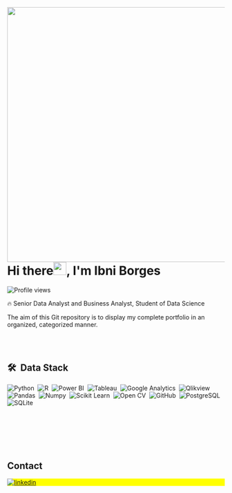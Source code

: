 <img align="right" height="590em" src="https://raw.githubusercontent.com/gist/IbniB/55d508d98f718be4c27c62b78c2c5f16/raw/07494d07c586592f55fce6fd579b5bb2362b80e4/githubcard2.svg"/>
<h1 align="left">Hi there<img src="https://raw.githubusercontent.com/kaueMarques/kaueMarques/master/hi.gif" height="30px">, I'm Ibni Borges</h1>
<p align="left"> <img src="https://komarev.com/ghpvc/?username=ibnib&color=yellow" alt="Profile views" /> </p>  

🔥 Senior Data Analyst and Business Analyst, Student of Data Science

The aim of this Git repository is to display my complete portfolio in an organized, categorized manner.




<br><br>

## 🛠 &nbsp;Data Stack

![Python](https://img.shields.io/badge/-Python-05122A?style=flat&logo=python)&nbsp;
![R](https://img.shields.io/badge/-R-05122A?style=flat&logo=r)&nbsp;
![Power BI](https://img.shields.io/badge/-Power%20BI-05122A?style=flat&logo=power-bi)&nbsp;
![Tableau](https://img.shields.io/badge/-Tableau-05122A?style=flat&logo=tableau)&nbsp;
![Google Analytics](https://img.shields.io/badge/-Google%20Analytics-05122A?style=flat&logo=google-analytics)&nbsp;
![Qlikview](https://img.shields.io/badge/-Qlikview-05122A?style=flat&logo=qlik)&nbsp;
![Pandas](https://img.shields.io/badge/-Pandas-05122A?style=flat&logo=pandas)&nbsp;
![Numpy](https://img.shields.io/badge/-Numpy-05122A?style=flat&logo=numpy)&nbsp;
![Scikit Learn](https://img.shields.io/badge/-Scikit%20Learn-05122A?style=flat&logo=scikit-learn)&nbsp;
![Open CV](https://img.shields.io/badge/-Open%20CV-05122A?style=flat&logo=opencv)&nbsp;
![GitHub](https://img.shields.io/badge/-GitHub-05122A?style=flat&logo=github)&nbsp;
![PostgreSQL](https://img.shields.io/badge/-PostgreSQL-05122A?style=flat&logo=postgresql)&nbsp;
![SQLite](https://img.shields.io/badge/-SQLite-05122A?style=flat&logo=sqlite)&nbsp;

<br><br>
<!--
## ⚙️ &nbsp;GitHub Analytics

<p align="left">
<img width="530em" src="https://github-readme-stats.vercel.app/api?username=ibnib&show_icons=true&theme=vision-friendly-dark" alt="maykbrito's stats"/>
<img width="530em" src="https://github-readme-stats.vercel.app/api/top-langs/?username=ibnib&layout=compact&theme=vision-friendly-dark" alt="maykbrito's most languages"/>
</p>
-->

<br><br>

## Contact

<p align="left" style="background:yellow">

<a href="https://linkedin.com/in/ibni-borges" target="_blank">
  <img align="center" src="https://img.shields.io/badge/-ibniborges-05122A?style=flat&logo=linkedin" alt="linkedin"/>
</a>
<!--
<a href="https://instagram.com/maykbrito" target="_blank">
 <img align="center" src="https://img.shields.io/badge/-maykbrito-05122A?style=flat&logo=instagram" alt="instagram"/>
</a>
<a href="https://youtube.com/maykbrito" target="_blank">
 <img align="center" src="https://img.shields.io/badge/-maykbrito-05122A?style=flat&logo=youtube" alt="youtube"/>
</a>
<a href="https://codepen.io/maykbrito" target="_blank">
  <img align="center" src="https://img.shields.io/badge/-maykbrito-05122A?style=flat&logo=codepen" alt="codepen"/>
</a>
<a href="https://twitter.com/maykbrito" target="_blank">
  <img align="center" src="https://img.shields.io/badge/-maykbrito-05122A?style=flat&logo=twitter" alt="twitter"/>  
</a>
</p>

<!--

<img width="490em" src="https://github-readme-twitter-gazf.vercel.app/api?id=maykbrito&layout=wide&show_reply=off&show_retweet=off" />


**maykbrito/maykbrito** is a ✨ _special_ ✨ repository because its `README.md` (this file) appears on your GitHub profile.

Here are some ideas to get you started:

- 🔭 I’m currently working on ...
- 🌱 I’m currently learning ...
- 👯 I’m looking to collaborate on ...
- 🤔 I’m looking for help with ...
- 💬 Ask me about ...
- 📫 How to reach me: ...
- 😄 Pronouns: ...
- ⚡ Fun fact: ...
